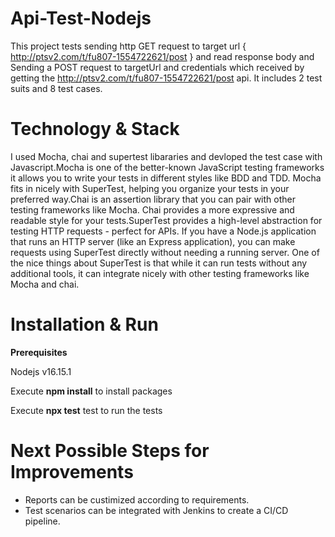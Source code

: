  # Api-Test-Nodejs
 This project tests sending http GET request to target url { http://ptsv2.com/t/fu807-1554722621/post } and read response body and Sending a POST request to targetUrl and credentials which received by getting the http://ptsv2.com/t/fu807-1554722621/post api. It includes 2 test suits and 8 test cases.
 
# Technology & Stack
 I used Mocha, chai and supertest libararies and devloped the test case with Javascript.Mocha is one of the better-known JavaScript testing frameworks it allows you to write your tests in different styles like BDD and TDD. Mocha fits in nicely with SuperTest, helping you organize your tests in your preferred way.Chai is an assertion library that you can pair with other testing frameworks like Mocha. Chai provides a more expressive and readable style for your tests.SuperTest provides a high-level abstraction for testing HTTP requests - perfect for APIs. If you have a Node.js application that runs an HTTP server (like an Express application), you can make requests using SuperTest directly without needing a running server. One of the nice things about SuperTest is that while it can run tests without any additional tools, it can integrate nicely with other testing frameworks like Mocha and chai.
 
 # Installation & Run
 **Prerequisites**
 
 Nodejs v16.15.1
 
 Execute **npm install** to install packages
 
 Execute **npx test** test to run the tests
 
# Next Possible Steps for Improvements
 * Reports can be custimized according to requirements.
 * Test scenarios can be integrated with Jenkins to create a CI/CD pipeline. 
